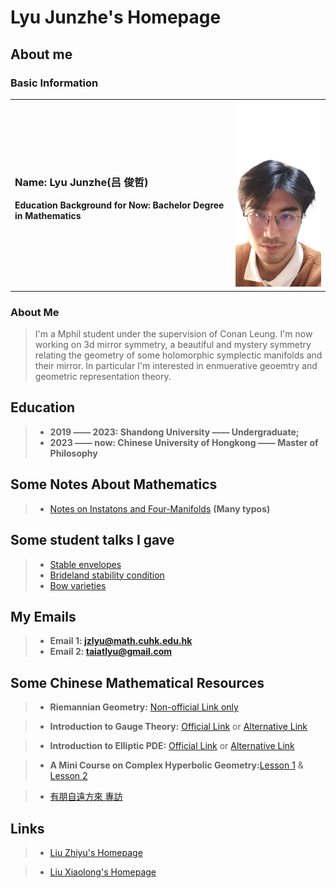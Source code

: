 # Lyu Junzhe's Homepage
## About me
### Basic Information
<table border="0">
  <tr>
    <td width="70%">
      <h3>Name: Lyu Junzhe(吕 俊哲)</h3>
      <p><b>Education Background for Now: Bachelor Degree in Mathematics</b></p>
    </td>
    <td width="30%">
      <img src="/Lyu.jpg" width="100%"> 
    </td>
  </tr>
</table>

### About Me
>I'm a Mphil student under the supervision of Conan Leung. I'm now working on 3d mirror symmetry, a beautiful and mystery symmetry relating the geometry of some holomorphic symplectic manifolds and their mirror. In particular I'm interested in enmuerative geoemtry and geometric representation theory.



## Education

> + **2019 —— 2023: Shandong University —— Undergraduate;**
> + **2023 —— now:  Chinese University of Hongkong —— Master of Philosophy**


## Some Notes About Mathematics
> + [Notes on Instatons and Four-Manifolds](NotesonUhlenbeck.pdf) **(Many typos)**


## Some student talks I gave
> + [Stable envelopes](talk1.pdf) 
> + [Brideland stability condition](stability.pdf)
> + [Bow varieties](bowVarieties.pdf) 

## My Emails
> + **Email 1: jzlyu@math.cuhk.edu.hk**
> + **Email 2: taiatlyu@gmail.com**

## Some Chinese Mathematical Resources
> + **Riemannian Geometry:** [Non-official Link only](https://b23.tv/tD6DVdy?share_medium=android&share_source=qq&bbid=XYB371DBF1C003F003817F665CC7B472A6C7A&ts=1648304369162)

> + **Introduction to Gauge Theory:** [Official Link](http://www.cim.nankai.edu.cn/2020/0709/c11453a284191/page.htm) or [Alternative Link](https://b23.tv/y7zPq6b?share_medium=android&share_source=qq&bbid=XYB371DBF1C003F003817F665CC7B472A6C7A&ts=1648304401067)

> + **Introduction to Elliptic PDE:** [Official Link](https://resource.pku.edu.cn/index.php?r=course/detail&id=403) or [Alternative Link](https://b23.tv/1j7kx6n?share_medium=android&share_source=qq&bbid=XYB371DBF1C003F003817F665CC7B472A6C7A&ts=1648304464712)

> + **A Mini Course on Complex Hyperbolic Geometry:**[Lesson 1](https://www.bilibili.com/video/BV1qP411j7jt/?spm_id_from=333.999.0.0&vd_source=fc89d6d296d52c05bd13ab165765a10c)
> & [Lesson 2](https://www.bilibili.com/video/BV1Cd4y1R79Q/?spm_id_from=333.788.recommend_more_video.-1&vd_source=fc89d6d296d52c05bd13ab165765a10c)

>
> + [有朋自遠方來 專訪](https://web.math.sinica.edu.tw/mathmedia/interview_index18.jsp)

## Links
> + [Liu Zhiyu's Homepage](https://sites.google.com/view/zhiyuliu)

> + [Liu Xiaolong's Homepage](https://dvlxlwz.github.io/)
